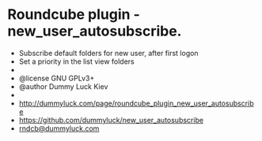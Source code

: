 Roundcube plugin - new_user_autosubscribe.
======================
  * Subscribe default folders for new user, after first logon
 * Set a priority in the list view folders
 *
 * @license GNU GPLv3+
 * @author Dummy Luck Kiev
 *
 * http://dummyluck.com/page/roundcube_plugin_new_user_autosubscribe
 * https://github.com/dummyluck/new_user_autosubscribe
 * rndcb@dummyluck.com

